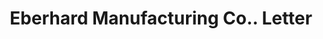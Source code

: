 ---
doi: 10.7916/D8KH20DM
date_other: '1913'
date_other_textual: '1913'
form: correspondence
genre:
- Letters (correspondence)
name:
- Eberhard Manufacturing Co.
object_in_context_url: https://biggert.cul.columbia.edu/items/view/ave_biggert_01282
subject_hierarchical_geographic:
- Cleveland, Ohio, United States
subject_name:
- Eberhard Manufacturing Co.
title: Eberhard Manufacturing Co.. Letter
sort_title: Eberhard Manufacturing Co.. Letter
call_number: ave_biggert_01282
coordinates:
- 41.48222222222223,-81.66972222222223
pid: ave_biggert_01282
identifiers: ave_biggert_01282
canvas_id: ldpd:396544
permalink: "/items/ave_biggert_01282/"
layout: iiif-image-page
---